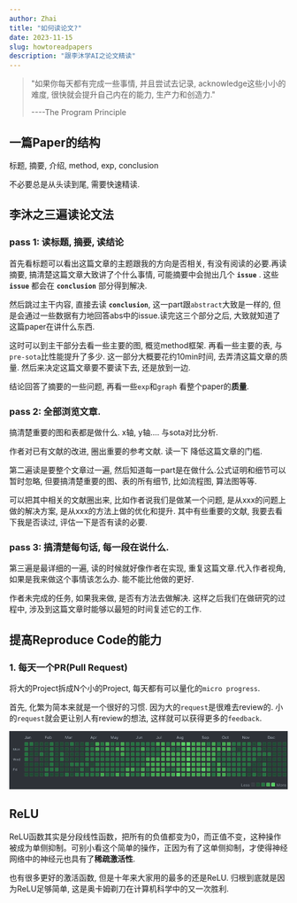```yaml
---
author: Zhai
title: "如何读论文?"
date: 2023-11-15
slug: howtoreadpapers
description: "跟李沐学AI之论文精读"
---
```


> "如果你每天都有完成一些事情, 并且尝试去记录, acknowledge这些小小的难度, 很快就会提升自己内在的能力, 生产力和创造力."
> 
> ----The Program Principle

## 一篇Paper的结构
标题, 摘要, 介绍, method, exp, conclusion

不必要总是从头读到尾, 需要快速精读.

## 李沐之三遍读论文法

### pass 1: 读标题, 摘要, 读结论

首先看标题可以看出这篇文章的主题跟我的方向是否相关, 有没有阅读的必要.再读摘要, 搞清楚这篇文章大致讲了个什么事情, 可能摘要中会抛出几个 **`issue`** . 这些 **`issue`** 都会在 **`conclusion`** 部分得到解决.

然后跳过主干内容, 直接去读 **`conclusion`**, 这一part跟`abstract`大致是一样的, 但是会通过一些数据有力地回答abs中的issue.读完这三个部分之后, 大致就知道了这篇paper在讲什么东西.

这时可以到主干部分去看一些主要的图, 概览method框架. 再看一些主要的表, 与`pre-sota`比性能提升了多少.
这一部分大概要花约10min时间, 去弄清这篇文章的质量. 然后来决定这篇文章要不要读下去, 还是放到一边.

结论回答了摘要的一些问题, 再看一些`exp`和`graph` 看整个paper的**质量**.

### pass 2: 全部浏览文章.

搞清楚重要的图和表都是做什么. x轴, y轴.... 与sota对比分析.

作者对已有文献的改进, 圈出重要的参考文献. 读一下 降低这篇文章的门槛.

第二遍读是要整个文章过一遍, 然后知道每一part是在做什么.公式证明和细节可以暂时忽略, 但要搞清楚重要的图、表的所有细节, 比如流程图, 算法图等等.

可以把其中相关的文献圈出来, 比如作者说我们是做某一个问题, 是从xxx的问题上做的解决方案, 是从xxx的方法上做的优化和提升. 其中有些重要的文献, 我要去看下我是否读过, 评估一下是否有读的必要.

### pass 3: 搞清楚每句话, 每一段在说什么.

第三遍是最详细的一遍, 读的时候就好像作者在实现, 重复这篇文章.代入作者视角, 如果是我来做这个事情该怎么办. 能不能比他做的更好.

作者未完成的任务, 如果我来做, 是否有方法去做解决. 这样之后我们在做研究的过程中, 涉及到这篇文章时能够以最短的时间复述它的工作.

## 提高Reproduce Code的能力

### 1. 每天一个PR(Pull Request)

将大的Project拆成N个小的Project, 每天都有可以量化的`micro progress`.

首先, 化繁为简本来就是一个很好的习惯. 因为大的`request`是很难去review的. 小的`request`就会更让别人有review的想法, 这样就可以获得更多的`feedback`. 

![](output.png)


## ReLU

ReLU函数其实是分段线性函数，把所有的负值都变为0，而正值不变，这种操作被成为单侧抑制。可别小看这个简单的操作，正因为有了这单侧抑制，才使得神经网络中的神经元也具有了**稀疏激活性**.

也有很多更好的激活函数, 但是十年来大家用的最多的还是ReLU. 归根到底就是因为ReLU足够简单, 这是奥卡姆剃刀在计算机科学中的又一次胜利.
